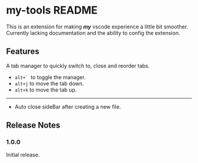 # my-tools README

This is an extension for making ***my*** vscode experience a little bit smoother. Currently lacking documentation and the ability to config the extension.

## Features

A tab manager to quickly switch to, close and reorder tabs.
* ``alt+` ``to toggle the manager.
* `alt+j` to move the tab down.
* `alt+k` to move the tab up.
---
* Auto close sideBar after creating a new file.

## Release Notes

### 1.0.0

Initial release.
